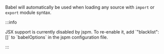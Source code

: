 Babel will automatically be used when loading any source with `import` or `export` module syntax.

:::info
  <p>
    JSX support is currently disabled by jspm. To re-enable it, add `"blacklist": []` to `babelOptions` in the jspm configuration file.
  </p>
:::
